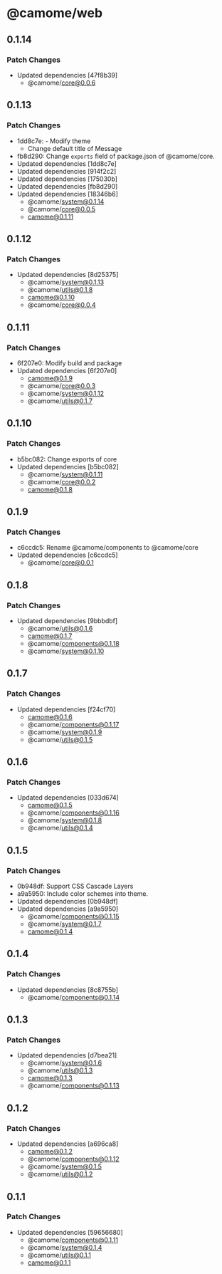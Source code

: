 # @camome/web

## 0.1.14

### Patch Changes

- Updated dependencies [47f8b39]
  - @camome/core@0.0.6

## 0.1.13

### Patch Changes

- 1dd8c7e: - Modify theme
  - Change default title of Message
- fb8d290: Change `exports` field of package.json of @camome/core.
- Updated dependencies [1dd8c7e]
- Updated dependencies [914f2c2]
- Updated dependencies [175030b]
- Updated dependencies [fb8d290]
- Updated dependencies [18346b6]
  - @camome/system@0.1.14
  - @camome/core@0.0.5
  - camome@0.1.11

## 0.1.12

### Patch Changes

- Updated dependencies [8d25375]
  - @camome/system@0.1.13
  - @camome/utils@0.1.8
  - camome@0.1.10
  - @camome/core@0.0.4

## 0.1.11

### Patch Changes

- 6f207e0: Modify build and package
- Updated dependencies [6f207e0]
  - camome@0.1.9
  - @camome/core@0.0.3
  - @camome/system@0.1.12
  - @camome/utils@0.1.7

## 0.1.10

### Patch Changes

- b5bc082: Change exports of core
- Updated dependencies [b5bc082]
  - @camome/system@0.1.11
  - @camome/core@0.0.2
  - camome@0.1.8

## 0.1.9

### Patch Changes

- c6ccdc5: Rename @camome/components to @camome/core
- Updated dependencies [c6ccdc5]
  - @camome/core@0.0.1

## 0.1.8

### Patch Changes

- Updated dependencies [9bbbdbf]
  - @camome/utils@0.1.6
  - camome@0.1.7
  - @camome/components@0.1.18
  - @camome/system@0.1.10

## 0.1.7

### Patch Changes

- Updated dependencies [f24cf70]
  - camome@0.1.6
  - @camome/components@0.1.17
  - @camome/system@0.1.9
  - @camome/utils@0.1.5

## 0.1.6

### Patch Changes

- Updated dependencies [033d674]
  - camome@0.1.5
  - @camome/components@0.1.16
  - @camome/system@0.1.8
  - @camome/utils@0.1.4

## 0.1.5

### Patch Changes

- 0b948df: Support CSS Cascade Layers
- a9a5950: Include color schemes into theme.
- Updated dependencies [0b948df]
- Updated dependencies [a9a5950]
  - @camome/components@0.1.15
  - @camome/system@0.1.7
  - camome@0.1.4

## 0.1.4

### Patch Changes

- Updated dependencies [8c8755b]
  - @camome/components@0.1.14

## 0.1.3

### Patch Changes

- Updated dependencies [d7bea21]
  - @camome/system@0.1.6
  - @camome/utils@0.1.3
  - camome@0.1.3
  - @camome/components@0.1.13

## 0.1.2

### Patch Changes

- Updated dependencies [a696ca8]
  - camome@0.1.2
  - @camome/components@0.1.12
  - @camome/system@0.1.5
  - @camome/utils@0.1.2

## 0.1.1

### Patch Changes

- Updated dependencies [59656680]
  - @camome/components@0.1.11
  - @camome/system@0.1.4
  - @camome/utils@0.1.1
  - camome@0.1.1
